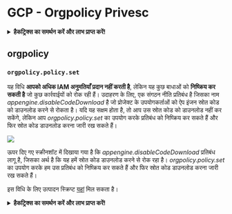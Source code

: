 # GCP - Orgpolicy Privesc

<details>

<summary><strong>हैकट्रिक्स का समर्थन करें और लाभ प्राप्त करें!</strong></summary>

* यदि आप अपनी कंपनी को **हैकट्रिक्स में विज्ञापित करना चाहते हैं** या यदि आपको **PEASS की नवीनतम संस्करण देखना है या HackTricks को पीडीएफ में डाउनलोड करना है** तो [**सदस्यता योजनाएं**](https://github.com/sponsors/carlospolop) देखें!
* [**आधिकारिक PEASS और HackTricks स्वैग**](https://peass.creator-spring.com) प्राप्त करें
* [**The PEASS Family**](https://opensea.io/collection/the-peass-family) खोजें, हमारा एकल [**NFTs**](https://opensea.io/collection/the-peass-family) संग्रह
* **💬 [**Discord समूह**](https://discord.gg/hRep4RUj7f) या [**टेलीग्राम समूह**](https://t.me/peass) में शामिल हों या मुझे **ट्विटर** 🐦 [**@carlospolopm**](https://twitter.com/carlospolopm)** का पालन करें।**
* **हैकिंग ट्रिक्स साझा करें,** [**HackTricks**](https://github.com/carlospolop/hacktricks) और [**HackTricks Cloud**](https://github.com/carlospolop/hacktricks-cloud) github repos में पीआर जमा करके।

</details>

## orgpolicy

### `orgpolicy.policy.set`

यह विधि **आपको अधिक IAM अनुमतियाँ प्रदान नहीं करती है**, लेकिन यह कुछ बाधाओं को **निष्क्रिय कर सकती है** जो कुछ कार्रवाईयों को रोक रही हैं। उदाहरण के लिए, एक संगठन नीति प्रतिबंध है जिसका नाम _appengine.disableCodeDownload_ है जो प्रोजेक्ट के उपयोगकर्ताओं को ऐप इंजन स्रोत कोड को डाउनलोड करने से रोकता है। यदि यह सक्षम होता है, तो आप उस स्रोत कोड को डाउनलोड नहीं कर सकेंगे, लेकिन आप _orgpolicy.policy.set_ का उपयोग करके प्रतिबंध को निष्क्रिय कर सकते हैं और फिर स्रोत कोड डाउनलोड करना जारी रख सकते हैं।

![](https://rhinosecuritylabs.com/wp-content/uploads/2020/04/image5-1.png)

ऊपर दिए गए स्क्रीनशॉट में दिखाया गया है कि _appengine.disableCodeDownload_ प्रतिबंध लागू है, जिसका अर्थ है कि यह हमें स्रोत कोड डाउनलोड करने से रोक रहा है। _orgpolicy.policy.set_ का उपयोग करके हम उस प्रतिबंध को निष्क्रिय कर सकते हैं और फिर स्रोत कोड डाउनलोड करना जारी रख सकते हैं।

इस विधि के लिए उत्पादन स्क्रिप्ट [यहां](https://github.com/RhinoSecurityLabs/GCP-IAM-Privilege-Escalation/blob/master/ExploitScripts/orgpolicy.policy.set.py) मिल सकता है।

<details>

<summary><strong>हैकट्रिक्स का समर्थन करें और लाभ प्राप्त करें!</strong></summary>

* यदि आप अपनी कंपनी को **हैकट्रिक्स में विज्ञापित करना चाहते हैं** या यदि आपको **PEASS की नवीनतम संस्करण देखना है या HackTricks को पीडीएफ में डाउनलोड करना है** तो [**सदस्यता योजनाएं**](https://github.com/sponsors/carlospolop) देखें!
* [**आधिकारिक PEASS और HackTricks स्वैग**](https://peass.creator-spring.com) प्राप्त करें
* [**The PEASS Family**](https://opensea.io/collection/the-peass-family) खोजें, हमारा एकल [**NFTs**](https://opensea.io/collection/the-peass-family) संग्रह
* **💬 [**Discord समूह**](https://discord.gg/hRep4RUj7f) या [**टेलीग्राम समूह**](https://t.me/peass) में शामिल हों या मुझे **ट्विटर** 🐦 [**@carlospolopm**](https://twitter.com/carlospolopm)** का पालन करें।**
* **हैकिंग ट्रिक्स साझा करें,** [**HackTricks**](https://github.com/carlospolop/hacktricks) और [**HackTricks Cloud**](https://github.com/carlospolop/hacktricks-cloud) github repos में पीआर जमा करके।

</details>
